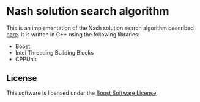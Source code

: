 Nash solution search algorithm
==============================
This is an implementation of the Nash solution search algorithm described [here](http://joshpeterson.github.io/a-brief-introduction-to-nash-games/). It is written in C++ using the following libraries:

* Boost
* Intel Threading Building Blocks
* CPPUnit

License
-------
This software is licensed under the [Boost Software License](http://www.boost.org/LICENSE_1_0.txt).
